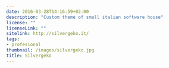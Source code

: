 ```yaml
---
date: 2016-03-28T14:16:59+02:00
description: "Custom theme of small italian software house"
license: ""
licenseLink: ""
sitelink: http://silvergeko.it/
tags:
- profesional
thumbnail: /images/silvergeko.jpg
title: Silvergeko
---
```


